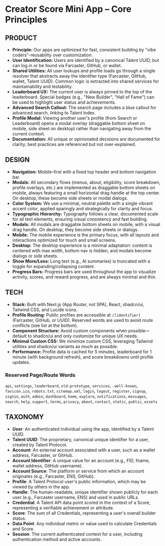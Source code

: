 # Creator Score Mini App – Core Principles


## PRODUCT

- **Principle:** Our apps are optimized for fast, consistent building by "vibe coders"-reusability over customization.
- **User Identification:** Users are identified by a canonical Talent UUID, but can log in or be found via Farcaster, GitHub, or wallet.
- **Shared Utilities:** All user lookups and profile loads go through a single resolver that abstracts away the identifier type (Farcaster, GitHub, wallet, Talent UUID). Common logic is extracted into shared services for maintainability and testability.
- **Leaderboard UX:** The current user is always pinned to the top of the leaderboard. Special badges (e.g., "New Builder", "Hall of Fame") can be used to highlight user status and achievements.
- **Advanced Search Callout:** The search page includes a blue callout for advanced search, linking to Talent Index.
- **Profile Modal:** Viewing another user's profile (from Search or Leaderboard) opens a modal overlay (draggable bottom sheet on mobile, side sheet on desktop) rather than navigating away from the current context.
- **Documentation:** All unique or opinionated decisions are documented for clarity; best practices are referenced but not over-explained.

## DESIGN

- **Navigation:** Mobile-first with a fixed top header and bottom navigation bar. 
- **Modals:** All secondary flows (menus, about, eligibility, score breakdown, profile overlays, etc.) are implemented as draggable bottom sheets on mobile, always featuring a small horizontal drag handle at the top center. On desktop, these become side sheets or modal dialogs.
- **Color System:** We use a minimal, neutral palette with a single vibrant accent color, applied sparingly and strategically for clarity and focus.
- **Typographic Hierarchy:** Typography follows a clear, documented scale for all text elements, ensuring visual consistency and fast building.
- **Modals:** All modals are draggable bottom sheets on mobile, with a visual drag handle. On desktop, they become side sheets or dialogs.
- **Mobile:** The mobile experience is the primary focus, with all layouts and interactions optimized for touch and small screens.
- **Desktop:** The desktop experience is a minimal adaptation: content is centered with max width, bottom nav is hidden, and modals become dialogs or side sheets.
- **Show More/Less:** Long text (e.g., AI summaries) is truncated with a toggle for expanding/collapsing content.
- **Progress Bars:** Progress bars are used throughout the app to visualize activity, scores, and reward progress, and are always minimal and thin.

## TECH

- **Stack:** Built with Next.js (App Router, not SPA), React, shadcn/ui, Tailwind CSS, and Lucide icons.
- **Profile Routing:** Public profiles are accessible at `/[identifier]` (Farcaster, GitHub, or UUID). Reserved words are used to avoid route conflicts (see list at the bottom).
- **Component Structure:** Avoid custom components when possible—default to shadcn/ui and only customize for unique UX needs.
- **Minimal Custom CSS:** We minimize custom CSS, leveraging Tailwind utilities and shadcn/ui variants as much as possible.
- **Performance:** Profile data is cached for 5 minutes, leaderboard for 1 minute (with background refresh), and score breakdowns until profile updates.

### Reserved Page/Route Words

`api`, `settings`, `leaderboard`, `old-prototype`, `services`, `.well-known`, `favicon.ico`, `robots.txt`, `sitemap.xml`, `login`, `logout`, `register`, `signup`, `signin`, `auth`, `admin`, `dashboard`, `home`, `explore`, `notifications`, `messages`, `search`, `help`, `support`, `terms`, `privacy`, `about`, `contact`, `static`, `public`, `assets` 


## TAXONOMY

- **User**: An authenticated individual using the app, identified by a Talent UUID.
- **Talent UUID**: The proprietary, canonical unique identifier for a user, created by Talent Protocol.
- **Account**: An external account associated with a user, such as a wallet address, Farcaster, or GitHub.
- **Account Identifier**: A unique value for an account (e.g., FID, fname, wallet address, GitHub username).
- **Account Source**: The platform or service from which an account originates (e.g., Farcaster, ENS, GitHub).
- **Profile**: A Talent Protocol user's public information, which may be viewed by others in the app.
- **Handle**: The human-readable, unique identifier shown publicly for each user (e.g., Farcaster username, ENS) and used in public URLs.
- **Credential**: A Talent API data point scored in the context of a Score, representing a verifiable achievement or attribute.
- **Score**: The sum of all Credentials, representing a user's overall builder status.
- **Data Point**: Any individual metric or value used to calculate Credentials and Score.
- **Session**: The current authenticated context for a user, including authentication method and active accounts. 

